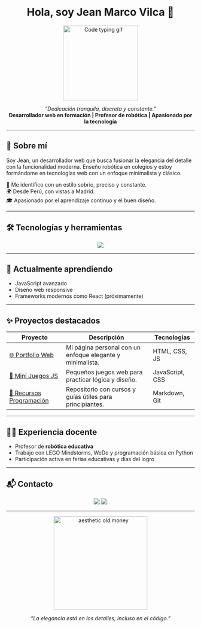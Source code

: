 <h1 align="center">Hola, soy Jean Marco Vilca 👋</h1>
<p align="center">
  <img src="https://media.giphy.com/media/qgQUggAC3Pfv687qPC/giphy.gif" width="200" alt="Code typing gif" />
</p>

<p align="center">
  <i>“Dedicación tranquila, discreta y constante.”</i><br/>
  <strong>Desarrollador web en formación | Profesor de robótica | Apasionado por la tecnología</strong>
</p>

---

## 🎩 Sobre mí

Soy Jean, un desarrollador web que busca fusionar la elegancia del detalle con la funcionalidad moderna. Enseño robótica en colegios y estoy formándome en tecnologías web con un enfoque minimalista y clásico.

🧘 Me identifico con un estilo sobrio, preciso y constante.  
🌍 Desde Perú, con vistas a Madrid.  
🎓 Apasionado por el aprendizaje continuo y el buen diseño.

---

## 🛠️ Tecnologías y herramientas
<div align="center">
  <img src="https://skillicons.dev/icons?i=html,css,js,bootstrap,git,vscode" />
</div>

---

## 🧠 Actualmente aprendiendo
- JavaScript avanzado
- Diseño web responsive
- Frameworks modernos como React (próximamente)

---

## ✨ Proyectos destacados

| Proyecto | Descripción | Tecnologías |
|---------|-------------|-------------|
| [🌐 Portfolio Web](https://github.com/JeanMarcoVilca/portfolio) | Mi página personal con un enfoque elegante y minimalista. | HTML, CSS, JS |
| [🧩 Mini Juegos JS](https://github.com/JeanMarcoVilca/mini-juegos-js) | Pequeños juegos web para practicar lógica y diseño. | JavaScript, CSS |
| [📘 Recursos Programación](https://github.com/JeanMarcoVilca/recursos-programacion) | Repositorio con cursos y guías útiles para principiantes. | Markdown, Git |

---

## 🧑‍🏫 Experiencia docente

- Profesor de **robótica educativa**
- Trabajo con LEGO Mindstorms, WeDo y programación básica en Python
- Participación activa en ferias educativas y días del logro

---

## 📬 Contacto

<p align="center">
  <a href="mailto:jeanmarco.dev@gmail.com"><img src="https://img.shields.io/badge/Gmail-JeanMarcoVilca-red?style=for-the-badge&logo=gmail&logoColor=white" /></a>
  <a href="https://linkedin.com/in/jeanmarcovilca"><img src="https://img.shields.io/badge/LinkedIn-JeanMarcoVilca-blue?style=for-the-badge&logo=linkedin" /></a>
</p>

---

<p align="center">
  <img src="https://media.giphy.com/media/v1.Y2lkPTc5MGI3NjExOWt4bWI1bnRwaDgzYjRzcnp6Yms0cm00azR3Nmh0bW0zdjJqbnZndyZlcD12MV9naWZzX3NlYXJjaCZjdD1n/JWuBH9rCO2uZJl7vNW/giphy.gif" width="250" alt="aesthetic old money" />
</p>

<p align="center">
  <i>“La elegancia está en los detalles, incluso en el código.”</i>
</p>
